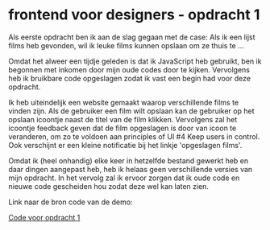 # frontend voor designers - opdracht 1

Als eerste opdracht ben ik aan de slag gegaan met de case: Als ik een lijst films heb gevonden, wil ik leuke films kunnen opslaan om ze thuis te ...

Omdat het alweer een tijdje geleden is dat ik JavaScript heb gebruikt, ben ik begonnen met inkomen door mijn oude codes door te kijken. Vervolgens heb ik bruikbare code opgeslagen zodat ik vast een begin had voor deze opdracht. 

Ik heb uiteindelijk een website gemaakt waarop verschillende films te vinden zijn. Als de gebruiker een film wilt opslaan kan de gebruiker op het opslaan icoontje naast de titel van de film klikken. Vervolgens zal het icoontje feedback geven dat de film opgeslagen is door van icoon te veranderen, om zo te voldoen aan principles of UI #4 Keep users in control. Ook verschijnt er een kleine notificatie bij het linkje 'opgeslagen films'.

Omdat ik (heel onhandig) elke keer in hetzelfde bestand gewerkt heb en daar dingen aangepast heb, heb ik helaas geen verschillende versies van mijn opdracht. In het vervolg zal ik ervoor zorgen dat ik oude code en nieuwe code gescheiden hou zodat deze wel kan laten zien.


Link naar de bron code van de demo:

[Code voor opdracht 1](https://github.com/luckyzwagerman/frontendvoordesigners/tree/master/opdracht1/v1)
